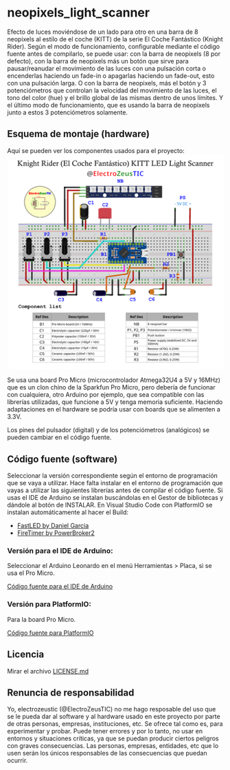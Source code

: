 neopixels_light_scanner
=============================
Efecto de luces moviéndose de un lado para otro en una barra de 8 neopixels al estilo de el coche (KITT) de la serie El Coche Fantástico (Knight Rider).
Según el modo de funcionamiento, configurable mediante el código fuente antes de compilarlo, se puede usar: con la barra de neopixels (8 por defecto),
con la barra de neopixels más un botón que sirve para pausar/reanudar el movimiento de las luces con una pulsación corta o encenderlas haciendo un
fade-in o apagarlas haciendo un fade-out, esto con una pulsación larga. O con la barra de neopixels, más el botón y 3 potenciómetros que controlan la
velocidad del movimiento de las luces, el tono del color (hue) y el brillo global de las mismas dentro de unos límites. Y el último modo de
funcionamiento, que es usando la barra de neopixels junto a estos 3 potenciómetros solamente.

## Esquema de montaje (hardware)
Aquí se pueden ver los componentes usados para el proyecto:
![MONTAJE](images/assembly.png)

Se usa una board Pro Micro (microcontrolador Atmega32U4 a 5V y 16MHz) que es un clon chino de la Sparkfun Pro Micro, pero debería de funcionar con cualquiera,
otro Arduino por ejemplo, que sea compatible con las librerías utilizadas, que funcione a 5V y tenga memoria suficiente. Haciendo adaptaciones en el hardware
se podría usar con boards que se alimenten a 3.3V.

Los pines del pulsador (digital) y de los potenciómetros (analógicos) se pueden cambiar en el código fuente.

## Código fuente (software)
Seleccionar la versión correspondiente según el entorno de programación que se vaya a utilizar.
Hace falta instalar en el entorno de programación que vayas a utilizar las siguientes librerías antes de compilar el código fuente. Si usas el IDE de
Arduino se instalan buscándolas en el Gestor de bibliotecas y dándole al botón de INSTALAR. En Visual Studio Code con PlatformIO se instalan automáticamente
al hacer el Build:
- [FastLED by Daniel Garcia](https://github.com/FastLED/FastLED)
- [FireTimer by PowerBroker2](https://github.com/PowerBroker2/FireTimer)

### Versión para el IDE de Arduino:
Seleccionar el Arduino Leonardo en el menú Herramientas > Placa, si se usa el Pro Micro.

[Código fuente para el IDE de Arduino](ArduinoIDE/)

### Versión para PlatformIO:
Para la board Pro Micro.

[Código fuente para PlatformIO](PlatformIO/)

## Licencia
Mirar el archivo [LICENSE.md](./LICENSE.md)

## Renuncia de responsabilidad
Yo, electrozeustic (@ElectroZeusTIC) no me hago resposable del uso que se le pueda dar al software y al hardware usado en este proyecto por parte
de otras personas, empresas, instituciones, etc. Se ofrece tal como es, para experimentar y probar. Puede tener errores y por lo tanto, no usar en
entornos y situaciones críticas, ya que se puedan producir ciertos peligros con graves consecuencias. Las personas, empresas, entidades, etc que lo
usen serán los únicos responsables de las consecuencias que puedan ocurrir.
